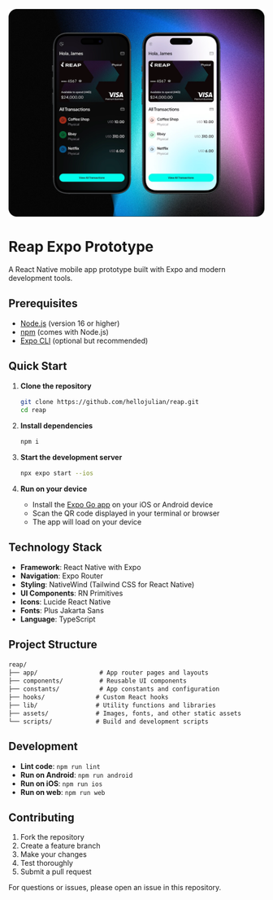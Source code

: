 ![Reap Banner](https://github.com/hellojulian/reap/blob/main/banner.png?raw=true)

# Reap Expo Prototype

A React Native mobile app prototype built with Expo and modern development tools.

## Prerequisites

- [Node.js](https://nodejs.org/) (version 16 or higher)
- [npm](https://www.npmjs.com/) (comes with Node.js)
- [Expo CLI](https://docs.expo.dev/get-started/installation/) (optional but recommended)

## Quick Start

1. **Clone the repository**
   ```bash
   git clone https://github.com/hellojulian/reap.git
   cd reap
   ```

2. **Install dependencies**
   ```bash
   npm i
   ```

3. **Start the development server**
   ```bash
   npx expo start --ios
   ```

4. **Run on your device**
   - Install the [Expo Go app](https://expo.dev/client) on your iOS or Android device
   - Scan the QR code displayed in your terminal or browser
   - The app will load on your device

## Technology Stack

- **Framework**: React Native with Expo
- **Navigation**: Expo Router
- **Styling**: NativeWind (Tailwind CSS for React Native)
- **UI Components**: RN Primitives
- **Icons**: Lucide React Native
- **Fonts**: Plus Jakarta Sans
- **Language**: TypeScript

## Project Structure

```
reap/
├── app/                 # App router pages and layouts
├── components/          # Reusable UI components
├── constants/           # App constants and configuration
├── hooks/              # Custom React hooks
├── lib/                # Utility functions and libraries
├── assets/             # Images, fonts, and other static assets
└── scripts/            # Build and development scripts
```

## Development

- **Lint code**: `npm run lint`
- **Run on Android**: `npm run android`
- **Run on iOS**: `npm run ios`
- **Run on web**: `npm run web`

## Contributing

1. Fork the repository
2. Create a feature branch
3. Make your changes
4. Test thoroughly
5. Submit a pull request

For questions or issues, please open an issue in this repository.

